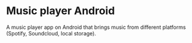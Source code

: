 # Music player Android
A music player app on Android that brings music from different platforms (Spotify, Soundcloud, local storage).
